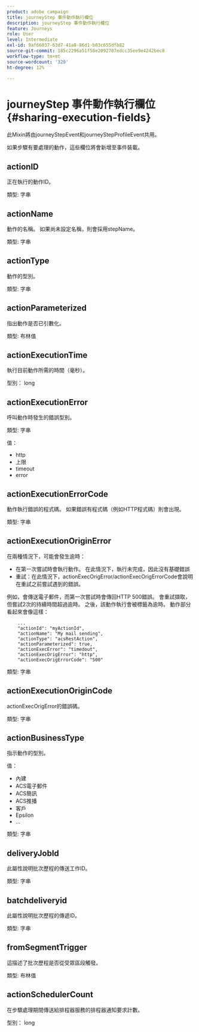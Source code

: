 ```yaml
---
product: adobe campaign
title: journeyStep 事件動作執行欄位
description: journeyStep 事件動作執行欄位
feature: Journeys
role: User
level: Intermediate
exl-id: 9af66037-63d7-41a8-86d1-b03c655dfb82
source-git-commit: 185c2296a51f58e2092787edcc35ee9e4242bec8
workflow-type: tm+mt
source-wordcount: '320'
ht-degree: 12%

---
```


# journeyStep 事件動作執行欄位 {#sharing-execution-fields}

此Mixin將由journeyStepEvent和journeyStepProfileEvent共用。

如果步驟有要處理的動作，這些欄位將會新增至事件裝載。

## actionID

正在執行的動作ID。

類型: 字串

## actionName

動作的名稱。 如果尚未設定名稱，則會採用stepName。

類型: 字串

## actionType

動作的型別。

類型: 字串

## actionParameterized

指出動作是否已引數化。

類型: 布林值

## actionExecutionTime

執行目前動作所需的時間（毫秒）。

型別： long

## actionExecutionError

呼叫動作時發生的錯誤型別。

類型: 字串

值：
* http
* 上限
* timeout
* error

## actionExecutionErrorCode

動作執行錯誤的程式碼。 如果錯誤有程式碼（例如HTTP程式碼）則會出現。

類型: 字串

## actionExecutionOriginError

在兩種情況下，可能會發生逾時：

* 在第一次嘗試時會執行動作。 在此情況下，執行未完成，因此沒有基礎錯誤
* 重試：在此情況下，actionExecOrigError/actionExecOrigErrorCode會說明在重試之前嘗試遇到的錯誤。

例如，會傳送電子郵件，而第一次嘗試時會傳回HTTP 500錯誤。 會重試擷取，但嘗試2次的持續時間超過逾時。 之後，該動作執行會被標籤為逾時。 動作部分看起來會像這樣：

```
    ...
    "actionId": "myActionId",
    "actionName": "My mail sending",
    "actionType": "acsRestAction",
    "actionParameterized": true,
    "actionExecError": "timedout",
    "actionExecOrigError": "http",
    "actionExecOrigErrorCode": "500"
```

類型: 字串

## actionExecutionOriginCode

actionExecOrigError的錯誤碼。

類型: 字串

## actionBusinessType

指示動作的型別。

值：

* 內建
* ACS電子郵件
* ACS簡訊
* ACS推播
* 客戶
* Epsilon
* ...

類型: 字串

## deliveryJobId

此屬性說明批次歷程的傳送工作ID。

類型: 字串

## batchdeliveryid

此屬性說明批次歷程的傳遞ID。

類型: 字串

## fromSegmentTrigger

這描述了批次歷程是否從受眾區段觸發。

類型: 布林值

## actionSchedulerCount

在步驟處理期間傳送給排程器服務的排程器通知要求計數。

型別： long
